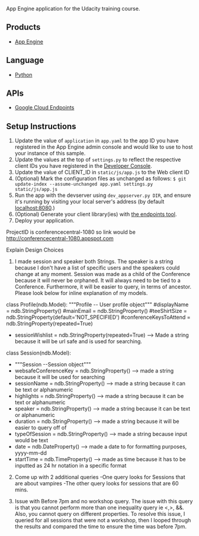 App Engine application for the Udacity training course.

## Products
- [App Engine][1]

## Language
- [Python][2]

## APIs
- [Google Cloud Endpoints][3]

## Setup Instructions
1. Update the value of `application` in `app.yaml` to the app ID you
   have registered in the App Engine admin console and would like to use to host
   your instance of this sample.
1. Update the values at the top of `settings.py` to
   reflect the respective client IDs you have registered in the
   [Developer Console][4].
1. Update the value of CLIENT_ID in `static/js/app.js` to the Web client ID
1. (Optional) Mark the configuration files as unchanged as follows:
   `$ git update-index --assume-unchanged app.yaml settings.py static/js/app.js`
1. Run the app with the devserver using `dev_appserver.py DIR`, and ensure it's running by visiting your local server's address (by default [localhost:8080][5].)
1. (Optional) Generate your client library(ies) with [the endpoints tool][6].
1. Deploy your application.


[1]: https://developers.google.com/appengine
[2]: http://python.org
[3]: https://developers.google.com/appengine/docs/python/endpoints/
[4]: https://console.developers.google.com/
[5]: https://localhost:8080/
[6]: https://developers.google.com/appengine/docs/python/endpoints/endpoints_tool

ProjectID is conferencecentral-1080 so link would be http://conferencecentral-1080.appspot.com

Explain Design Choices
1) I made session and speaker both Strings. The speaker is a string because I don't have a list of specific users 
and the speakers could change at any moment. Session was made as a child of the Conference because it will never be orphaned. It will
always need to be tied to a Conference. Furthermore, it will be easier to query, in terms of ancestor.
Please look below for inline explanation of my models.


class Profile(ndb.Model):
    """Profile -- User profile object"""
    #displayName = ndb.StringProperty()
    #mainEmail = ndb.StringProperty()
    #teeShirtSize = ndb.StringProperty(default='NOT_SPECIFIED')
    #conferenceKeysToAttend = ndb.StringProperty(repeated=True)
   * sessionWishlist = ndb.StringProperty(repeated=True) --> Made a string because it will be url safe and is used for searching.
    
class Session(ndb.Model):
   * """Session --Session object"""
   * websafeConferenceKey = ndb.StringProperty() --> made a string because it will be used for searching
   * sessionName = ndb.StringProperty() --> made a string because it can be text or alphanumeric
   * highlights = ndb.StringProperty() --> made a string because it can be text or alphanumeric 
   * speaker = ndb.StringProperty() --> made a string because it can be text or alphanumeric
   * duration = ndb.StringProperty() --> made a string because it will be easier to query off of
   * typeOfSession = ndb.StringProperty() --> made a string because input would be text
   * date = ndb.DateProperty() --> made a date to for formatting purposes, yyyy-mm-dd
   * startTime = ndb.TimeProperty() --> made as time because it has to be inputted as 24 hr notation in a specific format


2) Come up with 2 additional queries
-One query looks for Sessions that are about vampires
-The other query looks for sessions that are 60 mins.

3) Issue with Before 7pm and no workshop query. The issue with this query is that you cannot perform more than one inequality query
 ie <,>, &&. Also, you cannot query on different properties. To resolve this issue, I queried for all sessions that were not a workshop,
 then I looped through the results and compared the time to ensure the time was before 7pm.

